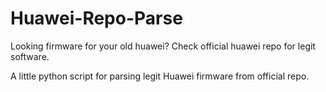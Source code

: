 # Huawei-Repo-Parse
Looking firmware for your old huawei? Check official huawei repo for legit software.


A little python script for parsing legit Huawei firmware from official repo.
